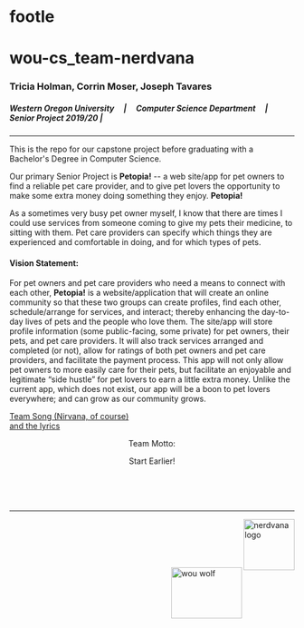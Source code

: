 # footle
# wou-cs_team-nerdvana
### Tricia Holman, Corrin Moser, Joseph Tavares
##### Western Oregon University &nbsp;&nbsp;&nbsp; | &nbsp;&nbsp;&nbsp; Computer Science Department &nbsp;&nbsp;&nbsp; | &nbsp;&nbsp;&nbsp; Senior Project 2019/20   |   
<hr>

This is the repo for our capstone project before graduating with a Bachelor's Degree in Computer Science.

Our primary Senior Project is **Petopia!** -- a web site/app for pet owners to find a reliable pet care provider, and to give pet lovers the opportunity to make some extra money doing something they enjoy.  **Petopia!**

As a sometimes very busy pet owner myself, I know that there are times I could use services from someone coming to give my pets their medicine, to sitting with them.  Pet care providers can specify which things they are experienced and comfortable in doing, and for which types of pets.

#### Vision Statement:
For pet owners and pet care providers who need a means to connect with each other, **Petopia!** is a website/application that will create an online community so that these two groups can create profiles, find each other, schedule/arrange for services, and interact; thereby enhancing the day-to-day lives of pets and the people who love them.  The site/app will store profile information (some public-facing, some private) for pet owners, their pets, and pet care providers.  It will also track services arranged and completed (or not), allow for ratings of both pet owners and pet care providers, and facilitate the payment process.  This app will not only allow pet owners to more easily care for their pets, but facilitate an enjoyable and legitimate “side hustle” for pet lovers to earn a little extra money.  Unlike the current app, which does not exist, our app will be a boon to pet lovers everywhere; and can grow as our community grows.

[Team Song (Nirvana, of course)](https://www.youtube.com/watch?v=_fdYjlAviT8)
<br>
[and the lyrics](https://genius.com/Nirvana-territorial-pissings-lyrics)
<br>
<p style="text-align:center">Team Motto:</p>
<p style="text-align:center">Start Earlier!</p>

<br><br><br>
<hr>
<img src="https://stormy9.github.io/nerdvana/TeamNerdvana_Logo.png" alt="nerdvana logo" width="90" height="90" align="right">
<br><br><br><br><br>
<img src="https://stormy9.github.io/nerdvana/WOUWolves.png" alt="wou wolf" width="125" height="90" align="right">


